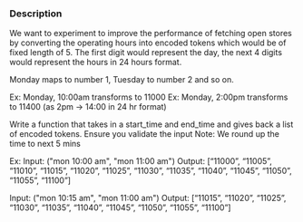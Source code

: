 ### Description
We want to experiment to improve the performance of fetching open stores by converting the operating hours into encoded tokens which would be of fixed length of 5. The first digit would represent the day, the next 4 digits would represent the hours in 24 hours format.

Monday maps to number 1, Tuesday to number 2 and so on.

Ex: Monday, 10:00am transforms to 11000 Ex: Monday, 2:00pm transforms to 11400 (as 2pm -> 14:00 in 24 hr format)

Write a function that takes in a start_time and end_time and gives‍‍‍‍‍‌‍‌‍‍‌‌‌‍‍‍‌‌‍ back a list of encoded tokens. Ensure you validate the input Note: We round up the time to next 5 mins

Ex: Input: ("mon 10:00 am", "mon 11:00 am")
Output: [“11000”, “11005”, “11010”, “11015”, “11020”, “11025”, “11030”, “11035”, “11040”, “11045”, “11050”, “11055”, “11100”]

Input: ("mon 10:15 am", "mon 11:00 am") Output: [“11015”, “11020”, “11025”, “11030”, “11035”, “11040”, “11045”, “11050”, “11055”, “11100”]

